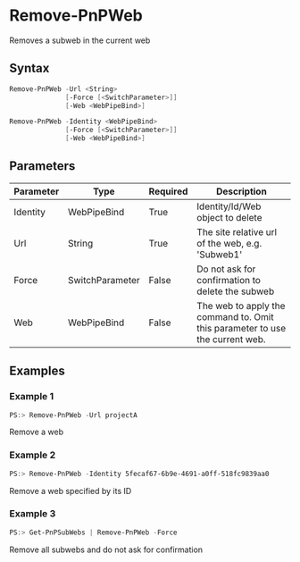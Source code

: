 # Remove-PnPWeb
Removes a subweb in the current web
## Syntax
```powershell
Remove-PnPWeb -Url <String>
              [-Force [<SwitchParameter>]]
              [-Web <WebPipeBind>]
```


```powershell
Remove-PnPWeb -Identity <WebPipeBind>
              [-Force [<SwitchParameter>]]
              [-Web <WebPipeBind>]
```


## Parameters
Parameter|Type|Required|Description
---------|----|--------|-----------
|Identity|WebPipeBind|True|Identity/Id/Web object to delete|
|Url|String|True|The site relative url of the web, e.g. 'Subweb1'|
|Force|SwitchParameter|False|Do not ask for confirmation to delete the subweb|
|Web|WebPipeBind|False|The web to apply the command to. Omit this parameter to use the current web.|
## Examples

### Example 1
```powershell
PS:> Remove-PnPWeb -Url projectA
```
Remove a web

### Example 2
```powershell
PS:> Remove-PnPWeb -Identity 5fecaf67-6b9e-4691-a0ff-518fc9839aa0
```
Remove a web specified by its ID

### Example 3
```powershell
PS:> Get-PnPSubWebs | Remove-PnPWeb -Force
```
Remove all subwebs and do not ask for confirmation
